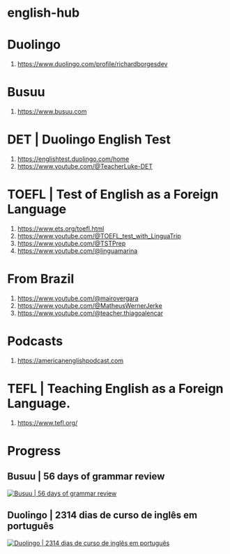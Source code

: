 # english-hub

# Duolingo
1. https://www.duolingo.com/profile/richardborgesdev

# Busuu
1. https://www.busuu.com

# DET | Duolingo English Test
1. https://englishtest.duolingo.com/home
1. https://www.youtube.com/@TeacherLuke-DET

# TOEFL | Test of English as a Foreign Language
1. https://www.ets.org/toefl.html
1. https://www.youtube.com/@TOEFL_test_with_LinguaTrip
1. https://www.youtube.com/@TSTPrep
1. https://www.youtube.com/@linguamarina

# From Brazil
1. https://www.youtube.com/@mairovergara
1. https://www.youtube.com/@MatheusWernerJerke
1. https://www.youtube.com/@teacher.thiagoalencar

# Podcasts
1. https://americanenglishpodcast.com

# TEFL | Teaching English as a Foreign Language.
1. https://www.tefl.org/

# Progress
## Busuu | 56 days of grammar review
[![Busuu | 56 days of grammar review](https://img.youtube.com/vi/lyigoQy1Vyk/0.jpg)](https://www.youtube.com/watch?v=lyigoQy1Vyk)
## Duolingo | 2314 dias de curso de inglês em português
[![Duolingo | 2314 dias de curso de inglês em português](https://img.youtube.com/vi/DR6Iyrt0Zhw/0.jpg)](https://www.youtube.com/watch?v=DR6Iyrt0Zhw)
